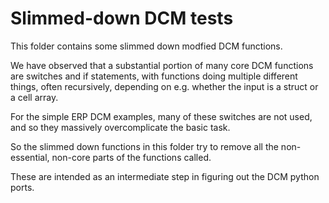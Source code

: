 # Slimmed-down DCM tests

This folder contains some slimmed down modfied DCM functions. 

We have observed that a substantial portion of many core DCM functions are switches and if statements, with functions doing multiple different things, often recursively, depending on e.g. whether the input is a struct or a cell array. 

For the simple ERP DCM examples, many of these switches are not used, and so they massively overcomplicate the basic task. 

So the slimmed down functions in this folder try to remove all the non-essential, non-core parts of the functions called. 

These are intended as an intermediate step in figuring out the DCM python ports. 

